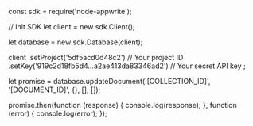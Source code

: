 const sdk = require('node-appwrite');

// Init SDK
let client = new sdk.Client();

let database = new sdk.Database(client);

client
    .setProject('5df5acd0d48c2') // Your project ID
    .setKey('919c2d18fb5d4...a2ae413da83346ad2') // Your secret API key
;

let promise = database.updateDocument('[COLLECTION_ID]', '[DOCUMENT_ID]', {}, [], []);

promise.then(function (response) {
    console.log(response);
}, function (error) {
    console.log(error);
});